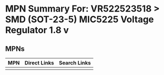 



# MPN Summary For: VR522523518 > SMD (SOT-23-5) MIC5225 Voltage Regulator 1.8 v

## MPNs
  

|MPN|Direct Links|Search Links|
| :--- | :--- | :--- |
||||
